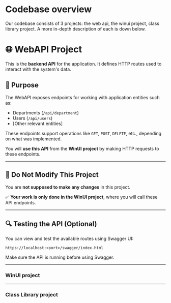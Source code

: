 # Codebase overview

Our codebase consists of 3 projects: the web api, the winui project, class library project. A more in-depth description of each is down below.

# 🌐 WebAPI Project

This is the **backend API** for the application. It defines HTTP routes used to interact with the system's data.

## 📌 Purpose

The WebAPI exposes endpoints for working with application entities such as:

- Departments (`/api/department`)
- Users (`/api/users`)
- [Other relevant entities]

These endpoints support operations like `GET`, `POST`, `DELETE`, etc., depending on what was implemented.

You will **use this API** from the **WinUI project** by making HTTP requests to these endpoints.

---

## 🚫 Do Not Modify This Project

You are **not supposed to make any changes** in this project.

✅ **Your work is only done in the WinUI project**, where you will call these API endpoints.

---

## 🔍 Testing the API (Optional)

You can view and test the available routes using Swagger UI:

```
https://localhost:<port>/swagger/index.html
```

Make sure the API is running before using Swagger.

---

### WinUI project

---

### Class Library project
